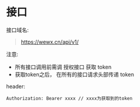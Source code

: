 # 接口

接口域名:
> https://wewx.cn/api/v1/

注意:

* 所有接口调用前需调 授权接口 获取 token 
* 获取token之后， 在所有的接口请求头部传递 token

header:

    Authorization: Bearer xxxx // xxxx为获取到的token